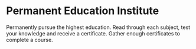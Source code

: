# Permanent Education Institute

Permanently pursue the highest education.
Read through each subject, test your knowledge and receive a certificate.
Gather enough certificates to complete a course.